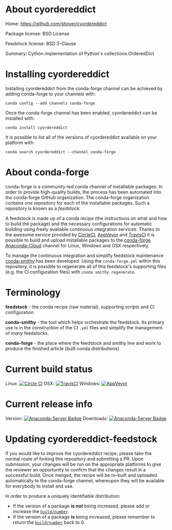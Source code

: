 About cyordereddict
===================

Home: https://github.com/shoyer/cyordereddict

Package license: BSD License

Feedstock license: BSD 3-Clause

Summary: Cython implementation of Python's collections.OrderedDict



Installing cyordereddict
========================

Installing cyordereddict from the conda-forge channel can be achieved by adding conda-forge to your channels with:

```
conda config --add channels conda-forge
```

Once the conda-forge channel has been enabled, cyordereddict can be installed with:

```
conda install cyordereddict
```

It is possible to list all of the versions of cyordereddict available on your platform with:

```
conda search cyordereddict --channel conda-forge
```


About conda-forge
=================

conda-forge is a community-led conda channel of installable packages.
In order to provide high-quality builds, the process has been automated into the
conda-forge GitHub organization. The conda-forge organization contains one repository 
for each of the installable packages. Such a repository is known as a *feedstock*.

A feedstock is made up of a conda recipe (the instructions on what and how to build
the package) and the necessary configurations for automatic building using freely
available continuous integration services. Thanks to the awesome service provided by
[CircleCI](https://circleci.com/), [AppVeyor](http://www.appveyor.com/)
and [TravisCI](https://travis-ci.org/) it is possible to build and upload installable
packages to the [conda-forge](https://anaconda.org/conda-forge)
[Anaconda-Cloud](http://docs.anaconda.org/) channel for Linux, Windows and OSX respectively.

To manage the continuous integration and simplify feedstock maintenance
[conda-smithy](http://github.com/conda-forge/conda-smithy) has been developed.
Using the ``conda-forge.yml`` within this repository, it is possible to regenerate all of
this feedstock's supporting files (e.g. the CI configuration files) with ``conda smithy regenerate``.


Terminology
===========

**feedstock** - the conda recipe (raw material), supporting scripts and CI configuration.

**conda-smithy** - the tool which helps orchestrate the feedstock.
                   Its primary use is in the construction of the CI ``.yml`` files
                   and simplify the management of *many* feedstocks.

**conda-forge** - the place where the feedstock and smithy live and work to
                  produce the finished article (built conda distributions)

Current build status
====================

Linux: [![Circle CI](https://circleci.com/gh/conda-forge/cyordereddict-feedstock.svg?style=svg)](https://circleci.com/gh/conda-forge/cyordereddict-feedstock)
OSX: [![TravisCI](https://travis-ci.org/conda-forge/cyordereddict-feedstock.svg?branch=master)](https://travis-ci.org/conda-forge/cyordereddict-feedstock) 
Windows: [![AppVeyor](https://ci.appveyor.com/api/projects/status/github/conda-forge/cyordereddict-feedstock?svg=True)](https://ci.appveyor.com/project/conda-forge/cyordereddict-feedstock/branch/master)

Current release info
====================
Version: [![Anaconda-Server Badge](https://anaconda.org/conda-forge/cyordereddict/badges/version.svg)](https://anaconda.org/conda-forge/cyordereddict)
Downloads: [![Anaconda-Server Badge](https://anaconda.org/conda-forge/cyordereddict/badges/downloads.svg)](https://anaconda.org/conda-forge/cyordereddict)


Updating cyordereddict-feedstock
================================

If you would like to improve the cyordereddict recipe, please take the normal
route of forking this repository and submitting a PR. Upon submission, your changes will
be run on the appropriate platforms to give the reviewer an opportunity to confirm that the
changes result in a successful build. Once merged, the recipe will be re-built and uploaded
automatically to the conda-forge channel, whereupon they will be available for everybody to
install and use.

In order to produce a uniquely identifiable distribution:
 * If the version of a package **is not** being increased, please add or increase
   the [``build/number``](http://conda.pydata.org/docs/building/meta-yaml.html#build-number-and-string). 
 * If the version of a package **is** being increased, please remember to return
   the [``build/number``](http://conda.pydata.org/docs/building/meta-yaml.html#build-number-and-string)
   back to 0.
